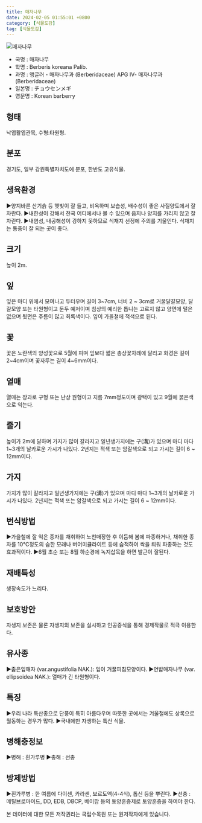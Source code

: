 ```yaml
---
title: 매자나무
date: 2024-02-05 01:55:01 +0800
category: [식물도감]
tag: [식물도감]
---
```




![매자나무](/fileUpload/plants/basic/Berberidaceae/Berberis/6798/1_th2.JPG)
- 국명 : 매자나무
- 학명 : Berberis koreana Palib.
- 과명 : 앵글러 - 매자나무과 (Berberidaceae) APG Ⅳ- 매자나무과 (Berberidaceae)
- 일본명 : チョウセンメギ
- 영문명 : Korean barberry


## 형태
낙엽활엽관목, 수형:타원형.
## 분포
경기도, 일부 강원특별자치도에 분포, 한반도 고유식물.
## 생육환경
▶양지바른 산기슭 등 햇빛이 잘 들고, 비옥하며 보습성, 배수성이 좋은 사질양토에서 잘 자란다. ▶내한성이 강해서 전국 어디에서나 볼 수 있으며 음지나 양지를 가리지 않고 잘 자란다. ▶내염성, 내공해성이 강하지 못하므로 식재지 선정에 주의를 기울인다. 식재지는 통풍이 잘 되는 곳이 좋다.
## 크기
높이 2m. 
## 잎
잎은 마디 위에서 모여나고 두터우며 길이 3~7cm, 너비 2 ~ 3cm로 거꿀달걀모양, 달걀모양 또는 타원형이고 둔두 예저이며 침상의 예리한 톱니는 고르지 않고 양면에 털은 없으며 뒷면은 주름이 많고 회록색이다. 잎이 가을철에 적색으로 된다.
## 꽃
꽃은 노란색의 양성꽃으로 5월에 피며 잎보다 짧은 총상꽃차례에 달리고 화경은 길이 2~4cm이며 꽃자루는 길이 4~6mm이다.
## 열매
열매는 장과로 구형 또는 난상 원형이고 지름 7mm정도이며 광택이 있고 9월에 붉은색으로 익는다.
## 줄기
높이가 2m에 달하며 가지가 많이 갈라지고 일년생가지에는 구(溝)가 있으며 마디 마다 1~3개의 날카로운 가시가 나있다. 2년지는 적색 또는 암갈색으로 되고 가시는 길이 6 ~ 12mm이다. 
## 가지
가지가 많이 갈라지고 일년생가지에는 구(溝)가 있으며 마디 마다 1~3개의 날카로운 가시가 나있다. 2년지는 적색 또는 암갈색으로 되고 가시는 길이 6 ~ 12mm이다.
## 번식방법
▶가을철에 잘 익은 종자를 채취하여 노천매장한 후 이듬해 봄에 파종하거나, 채취한 종자를 10℃정도의 습한 모래나 버어미큘라이트 등에 습적하여 싹을 틔워 파종하는 것도 효과적이다.▶6월 초순 또는 8월 하순경에 녹지삽목을 하면 발근이 잘된다.
## 재배특성
생장속도가 느리다.
## 보호방안
자생지 보존은 물론 자생지외 보존을 실시하고 인공증식을 통해 경제작물로 적극 이용한다.
## 유사종
▶좁은잎매자 (var.angustifolia NAK.): 잎이 거꿀피침모양이다.▶연밥매자나무 (var. ellipsoidea NAK.): 열매가 긴 타원형이다.
## 특징
▶우리 나라 특산종으로 단풍이 특히 아름다우며 따뜻한 곳에서는 겨울철에도 상록으로 월동하는 경우가 많다.▶국내에만 자생하는 특산 식물.
## 병해충정보
▶병해 : 흰가루병▶충해 : 선충
## 방제방법
▶흰가루병 : 한 여름에 다이센, 카라센, 보르도액(4-4식), 톱신 등을 뿌린다.▶선충 : 메틸브로마이드, DD, EDB, DBCP, 베이팜 등의 토양훈증제로 토양훈증을 하여야 한다.






본 데이터에 대한 모든 저작권리는 국립수목원 또는 원저작자에게 있습니다.
